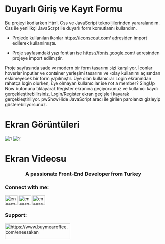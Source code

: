 # Duyarlı Giriş ve Kayıt Formu

Bu projeyi kodlarken Html, Css ve JavaScript teknolijilerinden yararalandım. Css ile yenilikçi JavaScript ile duyarlı form komutlarını kullandım.

- Projede kullanılan ikonlar https://iconscout.com/ adresiden import edilerek kullanılmıştır.

- Proje sayfasındaki yazı fontları ise https://fonts.google.com/ adresinden projeye import edilmiştir.

Proje sayfasında sade ve modern bir form tasarımı bizi karşılıyor. İconlar hoverlar inputlar ve container yerleşimi tasarımı ve kolay kullanımı açısından eskimeyecek bir form yapılmıştır. Üye olan kullanıcılar Login ekranından rahatça login olurken, üye olmayan kullanıcılar ise not a member? SingUp Now butonuna tıklayarak Register ekranına geçiyorsunuz ve kullanıcı kaydı gerçekleştirebilirsiniz. Login/Register ekran geçişleri kayarak gerçekleştiriliyor. pwShowHide JavaScript aracı ile girilen parolanızı gizleyip gösterebiliyorsunuz.

# Ekran Görüntüleri
![1](https://user-images.githubusercontent.com/84860191/197076247-05a9dc21-0227-4b9b-9f9c-4ff134ba76b0.png)
![2](https://user-images.githubusercontent.com/84860191/197076265-c33ac812-a094-49bf-81d8-c9969a0b4c9f.png)
# Ekran Videosu



<h3 align="center">A passionate Front-End Developer from Turkey</h3>

<h3 align="left">Connect with me:</h3>
<p align="left">
<a href="https://twitter.com/eneesakan" target="blank"><img align="center" src="https://raw.githubusercontent.com/rahuldkjain/github-profile-readme-generator/master/src/images/icons/Social/twitter.svg" alt="eneesakan" height="30" width="40" /></a>
<a href="https://linkedin.com/in/eneesakan" target="blank"><img align="center" src="https://raw.githubusercontent.com/rahuldkjain/github-profile-readme-generator/master/src/images/icons/Social/linked-in-alt.svg" alt="eneesakan" height="30" width="40" /></a>
<a href="https://instagram.com/eneesakan" target="blank"><img align="center" src="https://raw.githubusercontent.com/rahuldkjain/github-profile-readme-generator/master/src/images/icons/Social/instagram.svg" alt="eneesakan" height="30" width="40" /></a>
</p>

<h3 align="left">Support:</h3>
<p><a href="https://www.buymeacoffee.com/https://www.buymeacoffee.com/eneesakan"> <img align="left" src="https://cdn.buymeacoffee.com/buttons/v2/default-yellow.png" height="50" width="210" alt="https://www.buymeacoffee.com/eneesakan" /></a></p><br><br>

